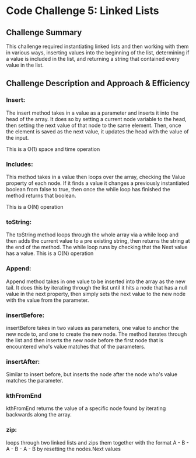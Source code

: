 # Code Challenge 5: Linked Lists

## Challenge Summary
This challenge required instantiating linked lists and then working with them in various ways, inserting values into the beginning of the list, determining if a value is included in the list, and returning a string that contained every value in the list.

## Challenge Description and Approach & Efficiency

### Insert:
The insert method takes in a value as a parameter and inserts it into the head of the array. It does so by setting a current node variable to the head, then setting the next value of that node to the same element. Then, once the element is saved as the next value, it updates the head with the value of the input.

This is a O(1) space and time operation

### Includes:
This method takes in a value then loops over the array, checking the Value property of each node. If it finds a value it changes a previously instantiated boolean from false to true, then once the while loop has finished the method returns that boolean.

This is a O(N) operation

### toString:
The toString method loops through the whole array via a while loop and then adds the current value to a pre existing string, then returns the string at the end of the method. The while loop runs by checking that the Next value has a value.
This is a O(N) operation

### Append:
Append method takes in one value to be inserted into the array as the new tail. It does this by iterating through the list until it hits a node that has a null value in the next property, then simply sets the next value to the new node with the value from the parameter.

### insertBefore:
insertBefore takes in two values as parameters, one value to anchor the new node to, and one to create the new node. The method iterates through the list and then inserts the new node before the first node that is encountered who's value matches that of the parameters.

### insertAfter:
Similar to insert before, but inserts the node after the node who's value matches the parameter.

### kthFromEnd
kthFromEnd returns the value of a specific node found by iterating backwards along the array.

### zip:
loops through two linked lists and zips them together with the format A - B - A - B - A - B by resetting the nodes.Next values

